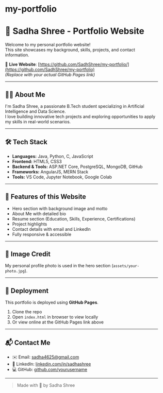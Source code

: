 # my-portfolio
# 🌟 Sadha Shree - Portfolio Website

Welcome to my personal portfolio website!  
This site showcases my background, skills, projects, and contact information.

🔗 **Live Website**: [https://github.com/SadhShree/my-portfolio/](https://github.com/SadhShree/my-portfolio)  
*(Replace with your actual GitHub Pages link)*

---

## 💁‍♀️ About Me

I'm Sadha Shree, a passionate B.Tech student specializing in Artificial Intelligence and Data Science.  
I love building innovative tech projects and exploring opportunities to apply my skills in real-world scenarios.

---

## 🛠️ Tech Stack

- **Languages:** Java, Python, C, JavaScript  
- **Frontend:** HTML5, CSS3  
- **Backend & Tools:** ASP.NET Core, PostgreSQL, MongoDB, GitHub  
- **Frameworks:** AngularJS, MERN Stack  
- **Tools:** VS Code, Jupyter Notebook, Google Colab

---

## 🧩 Features of this Website

- Hero section with background image and motto  
- About Me with detailed bio  
- Resume section (Education, Skills, Experience, Certifications)  
- Project highlights  
- Contact details with email and LinkedIn  
- Fully responsive & accessible

---

## 📸 Image Credit

My personal profile photo is used in the hero section (`assets/your-photo.jpg`).

---

## 🚀 Deployment

This portfolio is deployed using **GitHub Pages**.

1. Clone the repo
2. Open `index.html` in browser to view locally
3. Or view online at the GitHub Pages link above

---

## 📬 Contact Me

- ✉️ Email: sadha4625@gmail.com  
- 🔗 LinkedIn: [linkedin.com/in/sadhashree](https://www.linkedin.com/in/sadhashree)  
- 💻 GitHub: [github.com/yourusername](https://github.com/yourusername)

---

> Made with 💜 by Sadha Shree
